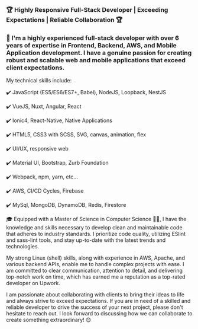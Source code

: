 
### 🏆 Highly Responsive Full-Stack Developer | Exceeding Expectations | Reliable Collaboration 🏆
 
### 👋 I'm a highly experienced full-stack developer with over 6 years of expertise in Frontend, Backend, AWS, and Mobile Application development. I have a genuine passion for creating robust and scalable web and mobile applications that exceed client expectations.

My technical skills include:

✔️ JavaScript (ES5/ES6/ES7+, Babel), NodeJS, Loopback, NestJS

✔️ VueJS, Nuxt, Angular, React

✔️ Ionic4, React-Native, Native Applications

✔️ HTML5, CSS3 with SCSS, SVG, canvas, animation, flex

✔️ UI/UX, responsive web

✔️ Material UI, Bootstrap, Zurb Foundation

✔️ Webpack, npm, yarn, etc...

✔️ AWS, CI/CD Cycles, Firebase

✔️ MySql, MongoDB, DynamoDB, Redis, Firestore


🎓 Equipped with a Master of Science in Computer Science 🧑‍🎓, I have the knowledge and skills necessary to develop clean and maintainable code that adheres to industry standards. I prioritize code quality, utilizing ESlint and sass-lint tools, and stay up-to-date with the latest trends and technologies.

My strong Linux (shell) skills, along with experience in AWS, Apache, and various backend APIs, enable me to handle complex projects with ease. I am committed to clear communication, attention to detail, and delivering top-notch work on time, which has earned me a reputation as a top-rated developer on Upwork.

I am passionate about collaborating with clients to bring their ideas to life and always strive to exceed expectations. If you are in need of a skilled and reliable developer to drive the success of your next project, please don't hesitate to reach out. I look forward to discussing how we can collaborate to create something extraordinary! 😊

